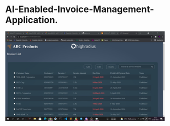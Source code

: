 # AI-Enabled-Invoice-Management-Application.
![First Page.jpg](https://github.com/jadonmj/AI-Enabled-Invoice-Management-Application./blob/main/First%20Page.jpg)
